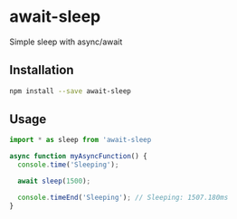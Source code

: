 # await-sleep

Simple sleep with async/await

## Installation

```bash
npm install --save await-sleep
```

## Usage

```js
import * as sleep from 'await-sleep

async function myAsyncFunction() {
  console.time('Sleeping');

  await sleep(1500);

  console.timeEnd('Sleeping'); // Sleeping: 1507.180ms
}

```
